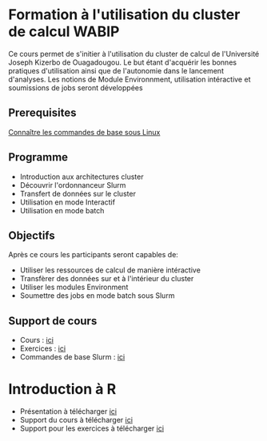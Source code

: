 # Formation à l'utilisation du cluster de calcul WABIP

Ce cours permet de s'initier à l'utilisation du cluster de calcul de l'Université Joseph Kizerbo de Ouagadougou. Le but étant d'acquérir les bonnes pratiques d'utilisation ainsi que de l'autonomie dans le lancement d'analyses. Les notions de Module Environnment, utilisation intéractive et soumissions de jobs seront développées

## Prerequisites
[Connaître les commandes de base sous Linux](https://github.com/Ezechiel-Tibiri/GNU-LINUX/blob/main/cmd_linux.md)

## Programme
* Introduction aux architectures cluster
* Découvrir l'ordonnanceur Slurm
* Transfert de données sur le cluster
* Utilisation en mode Interactif
* Utilisation en mode batch

## Objectifs
Après ce cours les participants seront capables de:
* Utiliser les ressources de calcul de manière intéractive
* Transfèrer des données sur et à l'intérieur du cluster
* Utiliser les modules Environment
* Soumettre des jobs en mode batch sous Slurm

## Support de cours
* Cours : [ici](https://github.com/Ezechiel-Tibiri/Utilisation-HPC/blob/main/HPC_Ouaga.pdf)
* Exercices : [ici](https://github.com/Ezechiel-Tibiri/Utilisation-HPC/blob/main/hpc.md)
* Commandes de base Slurm : [ici]()

# Introduction à R
* Présentation à télécharger [ici](https://github.com/Ezechiel-Tibiri/Utilisation-HPC/blob/main/Intro_logiciel_R_diapo.pdf)
* Support du cours à télécharger [ici](https://github.com/Ezechiel-Tibiri/Utilisation-HPC/blob/main/R_intro.pdf)
* Support pour les exercices à télécharger [ici](https://github.com/Ezechiel-Tibiri/Utilisation-HPC/blob/main/smp.csv)
